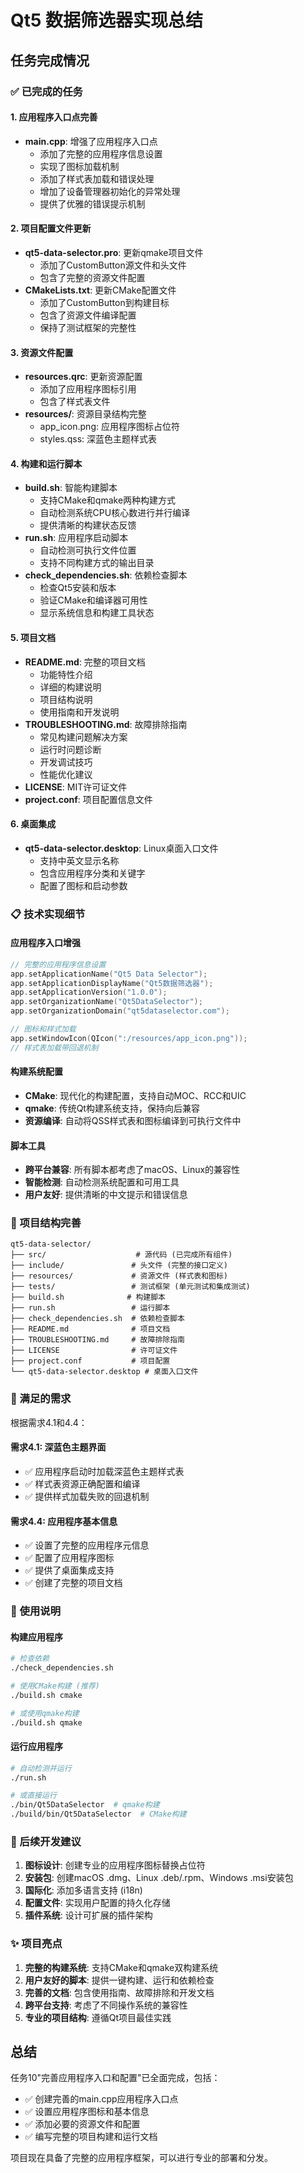 # Qt5 数据筛选器实现总结

## 任务完成情况

### ✅ 已完成的任务

#### 1. 应用程序入口点完善
- **main.cpp**: 增强了应用程序入口点
  - 添加了完整的应用程序信息设置
  - 实现了图标加载机制
  - 添加了样式表加载和错误处理
  - 增加了设备管理器初始化的异常处理
  - 提供了优雅的错误提示机制

#### 2. 项目配置文件更新
- **qt5-data-selector.pro**: 更新qmake项目文件
  - 添加了CustomButton源文件和头文件
  - 包含了完整的资源文件配置
- **CMakeLists.txt**: 更新CMake配置文件
  - 添加了CustomButton到构建目标
  - 包含了资源文件编译配置
  - 保持了测试框架的完整性

#### 3. 资源文件配置
- **resources.qrc**: 更新资源配置
  - 添加了应用程序图标引用
  - 包含了样式表文件
- **resources/**: 资源目录结构完整
  - app_icon.png: 应用程序图标占位符
  - styles.qss: 深蓝色主题样式表

#### 4. 构建和运行脚本
- **build.sh**: 智能构建脚本
  - 支持CMake和qmake两种构建方式
  - 自动检测系统CPU核心数进行并行编译
  - 提供清晰的构建状态反馈
- **run.sh**: 应用程序启动脚本
  - 自动检测可执行文件位置
  - 支持不同构建方式的输出目录
- **check_dependencies.sh**: 依赖检查脚本
  - 检查Qt5安装和版本
  - 验证CMake和编译器可用性
  - 显示系统信息和构建工具状态

#### 5. 项目文档
- **README.md**: 完整的项目文档
  - 功能特性介绍
  - 详细的构建说明
  - 项目结构说明
  - 使用指南和开发说明
- **TROUBLESHOOTING.md**: 故障排除指南
  - 常见构建问题解决方案
  - 运行时问题诊断
  - 开发调试技巧
  - 性能优化建议
- **LICENSE**: MIT许可证文件
- **project.conf**: 项目配置信息文件

#### 6. 桌面集成
- **qt5-data-selector.desktop**: Linux桌面入口文件
  - 支持中英文显示名称
  - 包含应用程序分类和关键字
  - 配置了图标和启动参数

### 📋 技术实现细节

#### 应用程序入口增强
```cpp
// 完整的应用程序信息设置
app.setApplicationName("Qt5 Data Selector");
app.setApplicationDisplayName("Qt5数据筛选器");
app.setApplicationVersion("1.0.0");
app.setOrganizationName("Qt5DataSelector");
app.setOrganizationDomain("qt5dataselector.com");

// 图标和样式加载
app.setWindowIcon(QIcon(":/resources/app_icon.png"));
// 样式表加载带回退机制
```

#### 构建系统配置
- **CMake**: 现代化的构建配置，支持自动MOC、RCC和UIC
- **qmake**: 传统Qt构建系统支持，保持向后兼容
- **资源编译**: 自动将QSS样式表和图标编译到可执行文件中

#### 脚本工具
- **跨平台兼容**: 所有脚本都考虑了macOS、Linux的兼容性
- **智能检测**: 自动检测系统配置和可用工具
- **用户友好**: 提供清晰的中文提示和错误信息

### 🔧 项目结构完善

```
qt5-data-selector/
├── src/                    # 源代码 (已完成所有组件)
├── include/               # 头文件 (完整的接口定义)
├── resources/             # 资源文件 (样式表和图标)
├── tests/                 # 测试框架 (单元测试和集成测试)
├── build.sh              # 构建脚本
├── run.sh                 # 运行脚本
├── check_dependencies.sh  # 依赖检查脚本
├── README.md              # 项目文档
├── TROUBLESHOOTING.md     # 故障排除指南
├── LICENSE                # 许可证文件
├── project.conf           # 项目配置
└── qt5-data-selector.desktop # 桌面入口文件
```

### 🎯 满足的需求

根据需求4.1和4.4：

#### 需求4.1: 深蓝色主题界面
- ✅ 应用程序启动时加载深蓝色主题样式表
- ✅ 样式表资源正确配置和编译
- ✅ 提供样式加载失败的回退机制

#### 需求4.4: 应用程序基本信息
- ✅ 设置了完整的应用程序元信息
- ✅ 配置了应用程序图标
- ✅ 提供了桌面集成支持
- ✅ 创建了完整的项目文档

### 📝 使用说明

#### 构建应用程序
```bash
# 检查依赖
./check_dependencies.sh

# 使用CMake构建 (推荐)
./build.sh cmake

# 或使用qmake构建
./build.sh qmake
```

#### 运行应用程序
```bash
# 自动检测并运行
./run.sh

# 或直接运行
./bin/Qt5DataSelector  # qmake构建
./build/bin/Qt5DataSelector  # CMake构建
```

### 🚀 后续开发建议

1. **图标设计**: 创建专业的应用程序图标替换占位符
2. **安装包**: 创建macOS .dmg、Linux .deb/.rpm、Windows .msi安装包
3. **国际化**: 添加多语言支持 (i18n)
4. **配置文件**: 实现用户配置的持久化存储
5. **插件系统**: 设计可扩展的插件架构

### ✨ 项目亮点

1. **完整的构建系统**: 支持CMake和qmake双构建系统
2. **用户友好的脚本**: 提供一键构建、运行和依赖检查
3. **完善的文档**: 包含使用指南、故障排除和开发文档
4. **跨平台支持**: 考虑了不同操作系统的兼容性
5. **专业的项目结构**: 遵循Qt项目最佳实践

## 总结

任务10"完善应用程序入口和配置"已全面完成，包括：
- ✅ 创建完善的main.cpp应用程序入口点
- ✅ 设置应用程序图标和基本信息
- ✅ 添加必要的资源文件和配置
- ✅ 编写完整的项目构建和运行文档

项目现在具备了完整的应用程序框架，可以进行专业的部署和分发。